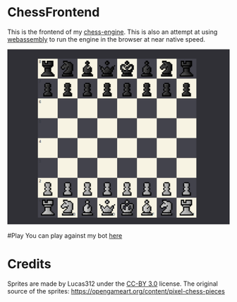 # ChessFrontend

This is the frontend of my [chess-engine](https://github.com/LarsAur/ChessEngine).
This is also an attempt at using [webassembly](https://webassembly.org/) to run the engine in the browser at near native speed.

![Image of the chess board](InitialBoard.PNG)

#Play
You can play against my bot [here](https://larsaur.github.io/ChessFrontend/)

# Credits

Sprites are made by Lucas312 under the  [CC-BY 3.0](https://creativecommons.org/licenses/by/3.0/) license. The original source of the sprites: 
https://opengameart.org/content/pixel-chess-pieces
